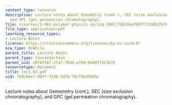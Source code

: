 ```yaml
---
content_type: resource
description: Lecture notes about Osmometry (cont.), SEC (size exclusion chromatography),
  and GPC (gel permeation chromatography).
file: /courses/3-063-polymer-physics-spring-2007/768c0ee708ff72385d7b78cf86d9b85c_lec5_07.pdf
file_type: application/pdf
learning_resource_types:
- Lecture Notes
license: https://creativecommons.org/licenses/by-nc-sa/4.0/
ocw_type: OCWFile
parent_title: Lecture Notes
parent_type: CourseSection
parent_uid: e8f075b7-2fa7-f6dd-e7b9-64d0f7223b72
resourcetype: Document
title: lec5_07.pdf
uid: 768c0ee7-08ff-7238-5d7b-78cf86d9b85c
---
```

Lecture notes about Osmometry (cont.), SEC (size exclusion chromatography), and GPC (gel permeation chromatography).